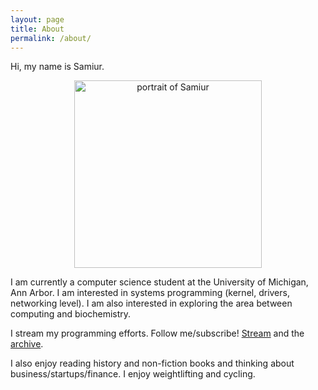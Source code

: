 ```yaml
---
layout: page
title: About
permalink: /about/
---
```


Hi, my name is Samiur.
<div style="text-align:center">
<img id="portrait" src="{{site.url}}/assets/images/portrait.jpg" width="300" align="middle" alt="portrait of Samiur">
</div>

I am currently a computer science student at the University of Michigan, Ann
Arbor. I am interested in systems programming (kernel, drivers, networking
level). I am also interested in exploring the area between computing and
biochemistry.

I stream my programming efforts. Follow me/subscribe! 
[Stream](https://www.twitch.tv/samiurkhan) and the
[archive](https://www.youtube.com/channel/UCIp_mwikFpGM4LsEyKSfI1w/featured?view_as=subscriber).

I also enjoy reading history and non-fiction books and thinking about
business/startups/finance. I enjoy weightlifting and cycling.
